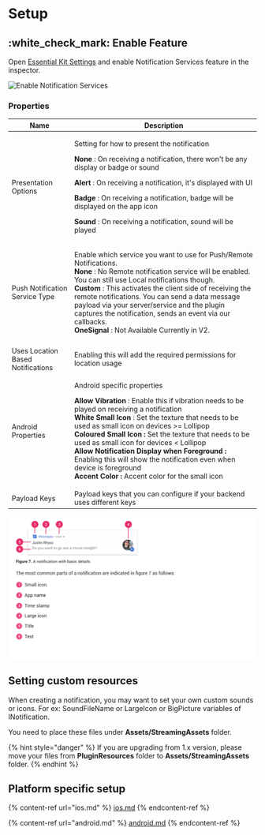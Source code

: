# Setup

## :white\_check\_mark: Enable Feature

Open [Essential Kit Settings](../../../plugin-overview/settings.md) and enable Notification Services feature in the inspector.

![Enable Notification Services](../../../.gitbook/assets/EnableNotificationServices.gif)

### Properties

| Name                              | Description                                                                                                                                                                                                                                                                                                                                                                                                                                                                                                                                                                                                 |
| --------------------------------- | ----------------------------------------------------------------------------------------------------------------------------------------------------------------------------------------------------------------------------------------------------------------------------------------------------------------------------------------------------------------------------------------------------------------------------------------------------------------------------------------------------------------------------------------------------------------------------------------------------------- |
| Presentation Options              | <p>Setting for how to present the notification</p><p><strong>None</strong> : On receiving a notification, there won't be any display or badge or sound</p><p><strong>Alert</strong> : On receiving a notification, it's displayed with UI</p><p><strong>Badge</strong> : On receiving a notification, badge will be displayed on the app icon</p><p><strong>Sound</strong> : On receiving a notification, sound will be played</p>                                                                                                                                                                          |
| Push Notification Service Type    | <p>Enable which service you want to use for Push/Remote Notifications.<br><strong>None</strong> : No Remote notification service will be enabled. You can still use Local notifications though.<br><strong>Custom</strong> : This activates the client side of receiving the remote notifications. You can send a data message payload via your server/service and the plugin captures the notification, sends an event via our callbacks.<br><strong>OneSignal</strong> : Not Available Currently in V2.</p>                                                                                               |
|                                   |                                                                                                                                                                                                                                                                                                                                                                                                                                                                                                                                                                                                             |
| Uses Location Based Notifications | Enabling this will add the required permissions for location usage                                                                                                                                                                                                                                                                                                                                                                                                                                                                                                                                          |
| Android Properties                | <p>Android specific properties</p><p><strong>Allow Vibration</strong> : Enable this if vibration needs to be played on receiving a notification<br><strong>White Small Icon</strong> : Set the texture that needs to be used as small icon on devices >= Lollipop<br><strong>Coloured Small Icon :</strong> Set the texture that needs to be used as small icon for devices &#x3C; Lollipop<br><strong>Allow Notification Display when Foreground :</strong> Enabling this will show the notification even when device is foreground<br><strong>Accent Color :</strong> Accent color for the small icon</p> |
| Payload Keys                      | Payload keys that you can configure if your backend uses different keys                                                                                                                                                                                                                                                                                                                                                                                                                                                                                                                                     |

![Details of an Android Notification](<../../../.gitbook/assets/AndroidNotification Details.png>)

## Setting custom resources

When creating a notification, you may want to set your own custom sounds or icons. For ex: SoundFileName or LargeIcon or BigPicture variables of INotification.

You need to place these files under **Assets/StreamingAssets** folder.

{% hint style="danger" %}
If you are upgrading from 1.x version, please move your files from **PluginResources** folder to **Assets/StreamingAssets** folder.
{% endhint %}

## Platform specific setup

{% content-ref url="ios.md" %}
[ios.md](ios.md)
{% endcontent-ref %}

{% content-ref url="android.md" %}
[android.md](android.md)
{% endcontent-ref %}







